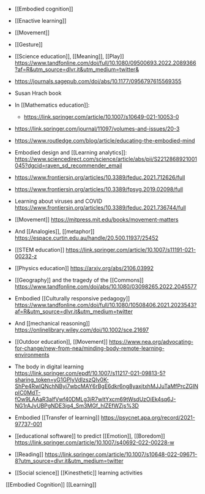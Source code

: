- [[Embodied cognition]]
- [[Enactive learning]]
- [[Movement]]
- [[Gesture]]

- [[Science education]], [[Meaning]], [[Play]] https://www.tandfonline.com/doi/full/10.1080/09500693.2022.2089366?af=R&utm_source=dlvr.it&utm_medium=twitter&

- https://journals.sagepub.com/doi/abs/10.1177/0956797615569355
- Susan Hrach book
- In [[Mathematics education]]:
	-  https://link.springer.com/article/10.1007/s10649-021-10053-0

- https://link.springer.com/journal/11097/volumes-and-issues/20-3

- https://www.routledge.com/blog/article/educating-the-embodied-mind

- Embodied design and [[Learning analytics]]: https://www.sciencedirect.com/science/article/abs/pii/S2212868921001045?dgcid=raven_sd_recommender_email

- https://www.frontiersin.org/articles/10.3389/feduc.2021.712626/full

- https://www.frontiersin.org/articles/10.3389/fpsyg.2019.02098/full

- Learning about viruses and COVID https://www.frontiersin.org/articles/10.3389/feduc.2021.736744/full

- [[Movement]] https://mitpress.mit.edu/books/movement-matters

- And [[Analogies]], [[metaphor]] https://espace.curtin.edu.au/handle/20.500.11937/25452

- [[STEM education]] https://link.springer.com/article/10.1007/s11191-021-00232-z

- [[Physics education]] https://arxiv.org/abs/2106.03992

- [[Geography]] and the tragedy of the [[Commons]] https://www.tandfonline.com/doi/abs/10.1080/03098265.2022.2045577

- Embodied [[Culturally responsive pedagogy]] https://www.tandfonline.com/doi/full/10.1080/10508406.2021.2023543?af=R&utm_source=dlvr.it&utm_medium=twitter

- And [[mechanical reasoning]] https://onlinelibrary.wiley.com/doi/10.1002/sce.21697

- [[Outdoor education]], [[Movement]] https://www.nea.org/advocating-for-change/new-from-nea/minding-body-remote-learning-environments

- The body in digital learning https://link.springer.com/epdf/10.1007/s11217-021-09813-5?sharing_token=yG1GPIyVdIzszQIv0K-ShPe4RwlQNchNByi7wbcMAY6rBgE6dkr6ng8yaxjtxhMJJuTaMfPrcZGINpIC0MdT-fOw9LAAaR3alfVwf40DMLg3jR7wItYxcm69tWsdUzOiEk4sq6J-NG1rAJvUBPgNDE3ig4_Sm3MGf_hlZEfWZjs%3D

- Embodied [[Transfer of learning]] https://psycnet.apa.org/record/2021-97737-001

- [[educational software]] to predict [[Emotion]], [[Boredom]] https://link.springer.com/article/10.1007/s40692-022-00228-w

- [[Reading]] https://link.springer.com/article/10.1007/s10648-022-09671-8?utm_source=dlvr.it&utm_medium=twitter

- [[Social science]] [[Kinesthetic]] learning activities

[[Embodied Cognition]] [[Learning]]
